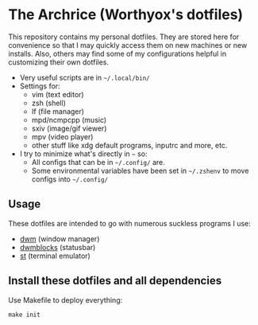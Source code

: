 # The Archrice (Worthyox's dotfiles)

This repository contains my personal dotfiles. They are stored here for convenience so that I may quickly access them on new machines or new installs. Also, others may find some of my configurations helpful in customizing their own dotfiles.

- Very useful scripts are in `~/.local/bin/`
- Settings for:
	- vim (text editor)
	- zsh (shell)
	- lf (file manager)
	- mpd/ncmpcpp (music)
	- sxiv (image/gif viewer)
	- mpv (video player)
	- other stuff like xdg default programs, inputrc and more, etc.
- I try to minimize what's directly in `~` so:
	- All configs that can be in `~/.config/` are.
	- Some environmental variables have been set in `~/.zshenv` to move configs into `~/.config/`

## Usage

These dotfiles are intended to go with numerous suckless programs I use:

- [dwm](https://github.com/worthyox/dwm) (window manager)
- [dwmblocks](https://github.com/worthyox/dwmblocks) (statusbar)
- [st](https://github.com/worthyox/st) (terminal emulator)

## Install these dotfiles and all dependencies

Use Makefile to deploy everything:

```
make init
```

